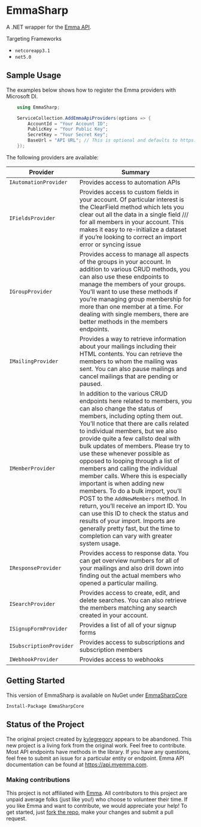 # EmmaSharp

A .NET wrapper for the [Emma API](http://api.myemma.com/).

Targeting Frameworks

- `netcoreapp3.1`
- `net5.0`

## Sample Usage

The examples below shows how to register the Emma providers with Microsoft DI.

```C#
    using EmmaSharp;

    ServiceCollection.AddEmmaApiProviders(options => {
        AccountId = "Your Account ID";
        PublicKey = "Your Public Key";
        SecretKey = "Your Secret Key";
        BaseUrl = "API URL"; // This is optional and defaults to https://api.e2ma.net
    });
```

The following providers are available:

| Provider                | Summary |
| --- | --- |
| `IAutomationProvider`   | Provides access to automation APIs |
| `IFieldsProvider`       | Provides access to custom fields in your account. Of particular interest is the ClearField method which lets you clear out all the data in a single field /// for all members in your account. This makes it easy to re-initialize a dataset if you’re looking to correct an import error or syncing issue |
| `IGroupProvider`        | Provides access to manage all aspects of the groups in your account. In addition to various CRUD methods, you can also use these endpoints to manage the members of your groups. You’ll want to use these methods if you’re managing group membership for more than one member at a time. For dealing with single members, there are better methods in the members endpoints. |
| `IMailingProvider`      | Provides a way to retrieve information about your mailings including their HTML contents. You can retrieve the members to whom the mailing was sent. You can also pause mailings and cancel mailings that are pending or paused. |
| `IMemberProvider`       | In addition to the various CRUD endpoints here related to members, you can also change the status of members, including opting them out. You’ll notice that there are calls related to individual members, but we also provide quite a few callsto deal with bulk updates of members. Please try to use these whenever possible as opposed to looping through a list of members and calling the individual member calls. Where this is especially important is when adding new members. To do a bulk import, you’ll POST to the `AddNewMembers` method. In return, you’ll receive an import ID. You can use this ID to check the status and results of your import. Imports are generally pretty fast, but the time to completion can vary with greater system usage. |
| `IResponseProvider`     | Provides access to response data. You can get overview numbers for all of your mailings and also drill down into finding out the actual members who opened a particular mailing. |
| `ISearchProvider`       | Provides access to create, edit, and delete searches. You can also retrieve the members matching any search created in your account. |
| `ISignupFormProvider`   | Provides a list of all of your signup forms |
| `ISubscriptionProvider` | Provides access to subscriptions and subscription members |
| `IWebhookProvider`      | Provides access to webhooks |

## Getting Started

This version of EmmaSharp is available on NuGet under [EmmaSharpCore](https://www.nuget.org/packages/EmmaSharpCore)

```
Install-Package EmmaSharpCore
```

## Status of the Project

The original project created by [kylegregory](https://github.com/kylegregory/EmmaSharp) appears to be abandoned. This new project is a living fork from the original work. Feel free to contribute. Most API endpoints have methods in the library. If you have any questions, feel free to submit an issue for a particular entity or endpoint. Emma API documentation can be found at https://api.myemma.com.

### Making contributions

This project is not affiliated with [Emma](http://myemma.com/meet-us). All contributors to this project are unpaid average folks (just like you!) who choose to volunteer their time. If you like Emma and want to contribute, we would appreciate your help! To get started, just [fork the repo](https://help.github.com/articles/fork-a-repo), make your changes and submit a pull request.
